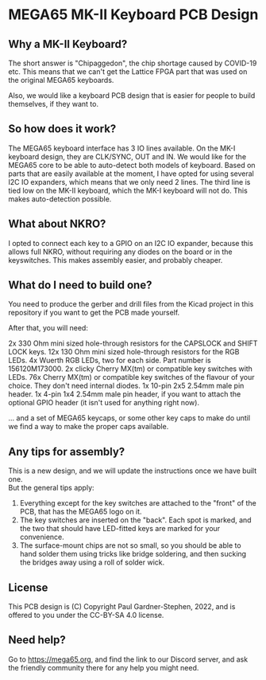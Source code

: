 # MEGA65 MK-II Keyboard PCB Design

## Why a MK-II Keyboard?

The short answer is "Chipaggedon", the chip shortage caused by COVID-19 etc.  This means that we can't get the Lattice FPGA
part that was used on the original MEGA65 keyboards.

Also, we would like a keyboard PCB design that is easier for people to build themselves, if they want to.

## So how does it work?

The MEGA65 keyboard interface has 3 IO lines available. On the MK-I keyboard design, they are CLK/SYNC, OUT and IN.
We would like for the MEGA65 core to be able to auto-detect both models of keyboard. Based on parts that are easily
available at the moment, I have opted for using several I2C IO expanders, which means that we only need 2 lines.
The third line is tied low on the MK-II keyboard, which the MK-I keyboard will not do. This makes auto-detection possible.

## What about NKRO?

I opted to connect each key to a GPIO on an I2C IO expander, because this allows full NKRO, without requiring any
diodes on the board or in the keyswitches. This makes assembly easier, and probably cheaper.

## What do I need to build one?

You need to produce the gerber and drill files from the Kicad project in this repository if you want to get the PCB made
yourself.

After that, you will need:

2x 330 Ohm mini sized hole-through resistors for the CAPSLOCK and SHIFT LOCK keys.
12x 130 Ohm mini sized hole-through resistors for the RGB LEDs.
4x Wuerth RGB LEDs, two for each side. Part number is 156120M173000.
2x clicky Cherry MX(tm) or compatible key switches with LEDs.
76x Cherry MX(tm) or compatible key switches of the flavour of your choice. They don't need internal diodes.
1x 10-pin 2x5 2.54mm male pin header.
1x 4-pin 1x4 2.54mm male pin header, if you want to attach the optional GPIO header (it isn't used for anything right now).

... and a set of MEGA65 keycaps, or some other key caps to make do until we find a way to make the proper caps available.

## Any tips for assembly?

This is a new design, and we will update the instructions once we have built one.  
But the general tips apply:
1. Everything except for the key switches are attached to the "front" of the PCB, that has the MEGA65 logo on it.
2. The key switches are inserted on the "back". Each spot is marked, and the two that should have LED-fitted keys are marked for your convenience.
3. The surface-mount chips are not so small, so you should be able to hand solder them using tricks like bridge soldering, and then sucking the bridges away using a roll of solder wick.

## License

This PCB design is (C) Copyright Paul Gardner-Stephen, 2022, and is offered to you under the CC-BY-SA 4.0 license.

## Need help?

Go to https://mega65.org, and find the link to our Discord server, and ask the friendly community there for any help you might need.
